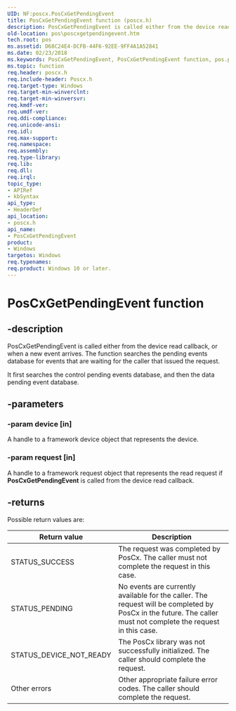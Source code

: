 ```yaml
---
UID: NF:poscx.PosCxGetPendingEvent
title: PosCxGetPendingEvent function (poscx.h)
description: PosCxGetPendingEvent is called either from the device read callback, or when a new event arrives.
old-location: pos\poscxgetpendingevent.htm
tech.root: pos
ms.assetid: D68C24E4-DCFB-44F6-92EE-9FF4A1A52841
ms.date: 02/23/2018
ms.keywords: PosCxGetPendingEvent, PosCxGetPendingEvent function, pos.poscxgetpendingevent, poscx/PosCxGetPendingEvent
ms.topic: function
req.header: poscx.h
req.include-header: Poscx.h
req.target-type: Windows
req.target-min-winverclnt: 
req.target-min-winversvr: 
req.kmdf-ver: 
req.umdf-ver: 
req.ddi-compliance: 
req.unicode-ansi: 
req.idl: 
req.max-support: 
req.namespace: 
req.assembly: 
req.type-library: 
req.lib: 
req.dll: 
req.irql: 
topic_type:
- APIRef
- kbSyntax
api_type:
- HeaderDef
api_location:
- poscx.h
api_name:
- PosCxGetPendingEvent
product:
- Windows
targetos: Windows
req.typenames: 
req.product: Windows 10 or later.
---
```


# PosCxGetPendingEvent function

## -description

PosCxGetPendingEvent is called either from the device read callback, or when a new event arrives. The function searches the pending events database for events that are waiting for the caller that issued the request.  

It first searches the control pending events database, and then the data pending event database.

## -parameters

### -param device [in]

A handle to a framework device object that represents the device.

### -param request [in]

A handle to a framework request object that represents the read request if **PosCxGetPendingEvent** is called from the device read callback.

## -returns

Possible return values are:

| Return value | Description |
| --- | --- |
| STATUS_SUCCESS | The request was completed by PosCx. The caller  must not complete the request in this case. |
| STATUS_PENDING | No events are currently available for the caller. The request will be completed by PosCx in the future. The caller must not complete the request in this case. |
| STATUS_DEVICE_NOT_READY | The PosCx library was not successfully initialized. The caller should complete the request. |
| Other errors | Other appropriate failure error codes.  The caller should complete the request. |